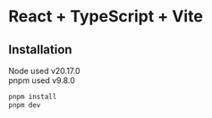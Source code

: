 # React + TypeScript + Vite

## Installation

Node used v20.17.0  
pnpm used v9.8.0

```bash
pnpm install
pnpm dev
```
